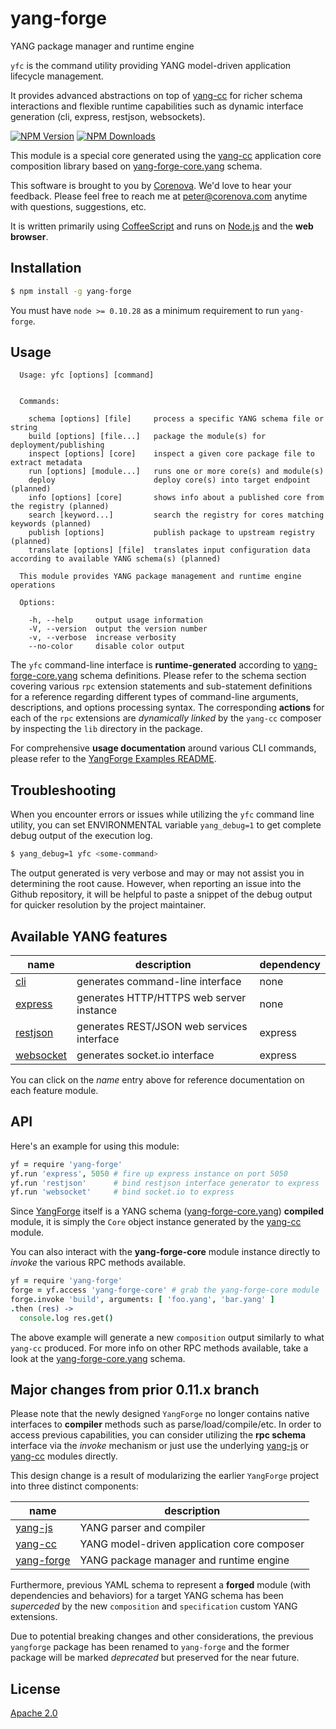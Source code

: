 # yang-forge 

YANG package manager and runtime engine

`yfc` is the command utility providing YANG model-driven application
lifecycle management.

It provides advanced abstractions on top of
[yang-cc](http://github.com/corenova/yang-cc) for richer schema
interactions and flexible runtime capabilities such as dynamic
interface generation (cli, express, restjson, websockets).

  [![NPM Version][npm-image]][npm-url]
  [![NPM Downloads][downloads-image]][downloads-url]
  
This module is a special core generated using the
[yang-cc](http://github.com/corenova/yang-cc) application core
composition library based on
[yang-forge-core.yang](yang-forge-core.yang) schema.

This software is brought to you by
[Corenova](http://www.corenova.com).  We'd love to hear your feedback.
Please feel free to reach me at <peter@corenova.com> anytime with
questions, suggestions, etc.

It is written primarily using [CoffeeScript](http://coffeescript.org)
and runs on [Node.js](http://nodejs.org) and the **web browser**.

## Installation
```bash
$ npm install -g yang-forge
```
You must have `node >= 0.10.28` as a minimum requirement to run
`yang-forge`.

## Usage
```
  Usage: yfc [options] [command]


  Commands:

    schema [options] [file]     process a specific YANG schema file or string
    build [options] [file...]   package the module(s) for deployment/publishing
    inspect [options] [core]    inspect a given core package file to extract metadata
    run [options] [module...]   runs one or more core(s) and module(s)
    deploy                      deploy core(s) into target endpoint (planned)
    info [options] [core]       shows info about a published core from the registry (planned)
    search [keyword...]         search the registry for cores matching keywords (planned)
    publish [options]           publish package to upstream registry (planned)
    translate [options] [file]  translates input configuration data according to available YANG schema(s) (planned)

  This module provides YANG package management and runtime engine operations

  Options:

    -h, --help     output usage information
    -V, --version  output the version number
    -v, --verbose  increase verbosity
    --no-color     disable color output
```

The `yfc` command-line interface is **runtime-generated** according to
[yang-forge-core.yang](yang-forge-core.yang) schema definitions.
Please refer to the schema section covering various `rpc` extension
statements and sub-statement definitions for a reference regarding
different types of command-line arguments, descriptions, and options
processing syntax.  The corresponding **actions** for each of the
`rpc` extensions are *dynamically linked* by the `yang-cc` composer by
inspecting the `lib` directory in the package.

For comprehensive **usage documentation** around various CLI commands,
please refer to the [YangForge Examples README](examples#readme).

## Troubleshooting

When you encounter errors or issues while utilizing the `yfc` command
line utility, you can set ENVIRONMENTAL variable `yang_debug=1` to get
complete debug output of the execution log.

```bash
$ yang_debug=1 yfc <some-command>
```

The output generated is very verbose and may or may not assist you in
determining the root cause. However, when reporting an issue into the
Github repository, it will be helpful to paste a snippet of the debug
output for quicker resolution by the project maintainer.

## Available YANG features

name | description | dependency
--- | --- | ---
[cli](src/yang-forge-core/feature/cli.coffee) | generates command-line interface | none
[express](src/yang-forge-core/feature/express.coffee) | generates HTTP/HTTPS web server instance | none
[restjson](src/yang-forge-core/feature/restjson.coffee) | generates REST/JSON web services interface | express
[websocket](src/yang-forge-core/feature/websocket.coffee) | generates socket.io interface | express

You can click on the *name* entry above for reference documentation on
each feature module.

## API

Here's an example for using this module:

```coffeescript
yf = require 'yang-forge'
yf.run 'express', 5050 # fire up express instance on port 5050
yf.run 'restjson'      # bind restjson interface generator to express
yf.run 'websocket'     # bind socket.io to express
```
Since [YangForge](src/index.coffee) itself is a YANG schema
([yang-forge-core.yang](./yang-forge-core.yang)) **compiled** module,
it is simply the `Core` object instance generated by the
[yang-cc](http://github.com/corenova/yang-cc) module.

You can also interact with the **yang-forge-core** module instance
directly to *invoke* the various RPC methods available.

```coffeescript
yf = require 'yang-forge'
forge = yf.access 'yang-forge-core' # grab the yang-forge-core module
forge.invoke 'build', arguments: [ 'foo.yang', 'bar.yang' ]
.then (res) ->
  console.log res.get()
```

The above example will generate a new `composition` output similarly
to what `yang-cc` produced.  For more info on other RPC methods
available, take a look at the
[yang-forge-core.yang](./yang-forge-core.yang) schema.

## Major changes from prior 0.11.x branch

Please note that the newly designed `YangForge` no longer contains
native interfaces to **compiler** methods such as
parse/load/compile/etc. In order to access previous capabilities, you
can consider utilizing the **rpc schema** interface via the *invoke*
mechanism or just use the underlying
[yang-js](https://github.com/saintkepha/yang-js) or
[yang-cc](https://github.com/corenova/yang-cc) modules directly.

This design change is a result of modularizing the earlier `YangForge`
project into three distinct components:

name | description
--- | ---
[yang-js](https://github.com/saintkepha/yang-js) | YANG parser and compiler
[yang-cc](https://github.com/corenova/yang-cc) | YANG model-driven application core composer
[yang-forge](https://github.com/corenova/yang-forge) | YANG package manager and runtime engine

Furthermore, previous YAML schema to represent a **forged** module
(with dependencies and behaviors) for a target YANG schema has been
*superceded* by the new `composition` and `specification` custom YANG
extensions.

Due to potential breaking changes and other considerations, the
previous `yangforge` package has been renamed to `yang-forge` and the
former package will be marked *deprecated* but preserved for the near
future.

## License
  [Apache 2.0](LICENSE)

[npm-image]: https://img.shields.io/npm/v/yang-forge.svg
[npm-url]: https://npmjs.org/package/yang-forge
[downloads-image]: https://img.shields.io/npm/dm/yang-forge.svg
[downloads-url]: https://npmjs.org/package/yang-forge
